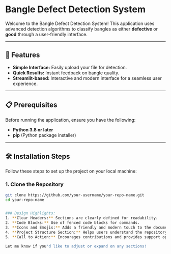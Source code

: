 # Bangle Defect Detection System

Welcome to the Bangle Defect Detection System! This application uses advanced detection algorithms to classify bangles as either **defective** or **good** through a user-friendly interface.

---

## 🚀 Features

- **Simple Interface:** Easily upload your file for detection.
- **Quick Results:** Instant feedback on bangle quality.
- **Streamlit-based:** Interactive and modern interface for a seamless user experience.

---

## 📋 Prerequisites

Before running the application, ensure you have the following:

- **Python 3.8 or later**
- **pip** (Python package installer)

---

## 🛠️ Installation Steps

Follow these steps to set up the project on your local machine:

### 1. Clone the Repository

```bash
git clone https://github.com/your-username/your-repo-name.git
cd your-repo-name


### Design Highlights:
1. **Clear Headers:** Sections are clearly defined for readability.
2. **Code Blocks:** Use of fenced code blocks for commands.
3. **Icons and Emojis:** Adds a friendly and modern touch to the document.
4. **Project Structure Section:** Helps users understand the repository layout.
5. **Call to Action:** Encourages contributions and provides support options.

Let me know if you'd like to adjust or expand on any sections!